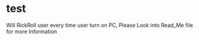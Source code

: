 # test
Will RickRoll user every time user turn on PC, Please Look into Read_Me file for more Information
